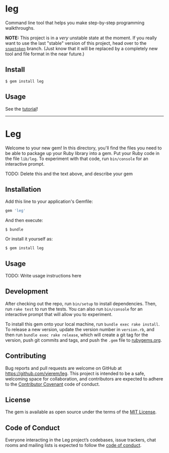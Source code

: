# leg

Command line tool that helps you make step-by-step programming walkthroughs.

**NOTE:** This project is in a *very* unstable state at the moment. If you really want to use the last "stable" version of this project, head over to the [`snaptoken`](https://github.com/yjerem/leg/tree/snaptoken) branch. (Just know that it will be replaced by a completely new tool and file format in the near future.)

## Install

    $ gem install leg

## Usage

See the [tutorial](TUTORIAL.md)!

---

# Leg

Welcome to your new gem! In this directory, you'll find the files you need to be able to package up your Ruby library into a gem. Put your Ruby code in the file `lib/leg`. To experiment with that code, run `bin/console` for an interactive prompt.

TODO: Delete this and the text above, and describe your gem

## Installation

Add this line to your application's Gemfile:

```ruby
gem 'leg'
```

And then execute:

    $ bundle

Or install it yourself as:

    $ gem install leg

## Usage

TODO: Write usage instructions here

## Development

After checking out the repo, run `bin/setup` to install dependencies. Then, run `rake test` to run the tests. You can also run `bin/console` for an interactive prompt that will allow you to experiment.

To install this gem onto your local machine, run `bundle exec rake install`. To release a new version, update the version number in `version.rb`, and then run `bundle exec rake release`, which will create a git tag for the version, push git commits and tags, and push the `.gem` file to [rubygems.org](https://rubygems.org).

## Contributing

Bug reports and pull requests are welcome on GitHub at https://github.com/yjerem/leg. This project is intended to be a safe, welcoming space for collaboration, and contributors are expected to adhere to the [Contributor Covenant](http://contributor-covenant.org) code of conduct.

## License

The gem is available as open source under the terms of the [MIT License](https://opensource.org/licenses/MIT).

## Code of Conduct

Everyone interacting in the Leg project’s codebases, issue trackers, chat rooms and mailing lists is expected to follow the [code of conduct](https://github.com/yjerem/leg/blob/master/CODE_OF_CONDUCT.md).
